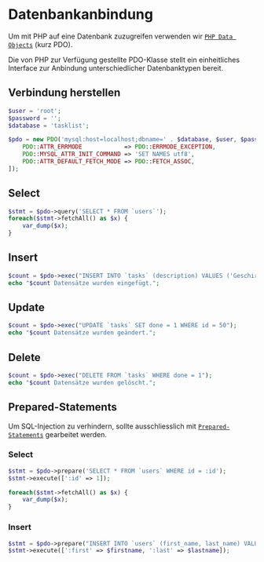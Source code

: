 # Datenbankanbindung

Um mit PHP auf eine Datenbank zuzugreifen verwenden wir [`PHP Data Objects`](http://php.net/book.pdo) (kurz PDO).

Die von PHP zur Verfügung gestellte PDO-Klasse stellt ein einheitliches Interface zur Anbindung unterschiedlicher Datenbanktypen bereit.

## Verbindung herstellen

```php
$user = 'root';
$password = '';
$database = 'tasklist';

$pdo = new PDO('mysql:host=localhost;dbname=' . $database, $user, $password, [
    PDO::ATTR_ERRMODE            => PDO::ERRMODE_EXCEPTION,
    PDO::MYSQL_ATTR_INIT_COMMAND => 'SET NAMES utf8',
    PDO::ATTR_DEFAULT_FETCH_MODE => PDO::FETCH_ASSOC,
]);
```

## Select

```php
$stmt = $pdo->query('SELECT * FROM `users`');
foreach($stmt->fetchAll() as $x) {
    var_dump($x);
}
```

## Insert

```php
$count = $pdo->exec("INSERT INTO `tasks` (description) VALUES ('Geschirr abwaschen')");
echo "$count Datensätze wurden eingefügt.";
```

## Update

```php
$count = $pdo->exec("UPDATE `tasks` SET done = 1 WHERE id = 50");
echo "$count Datensätze wurden geändert.";
```

## Delete

```php
$count = $pdo->exec("DELETE FROM `tasks` WHERE done = 1");
echo "$count Datensätze wurden gelöscht.";
```

## Prepared-Statements
Um SQL-Injection zu verhindern, sollte ausschliesslich mit  [`Prepared-Statements`](https://de.wikipedia.org/wiki/Prepared_Statement) gearbeitet werden. 
### Select
```php
$stmt = $pdo->prepare('SELECT * FROM `users` WHERE id = :id');
$stmt->execute([':id' => 1]);

foreach($stmt->fetchAll() as $x) {
    var_dump($x);
}
```
### Insert
```php
$stmt = $pdo->prepare("INSERT INTO `users` (first_name, last_name) VALUES(:first, :last) ");
$stmt->execute([':first' => $firstname, ':last' => $lastname]);
```
